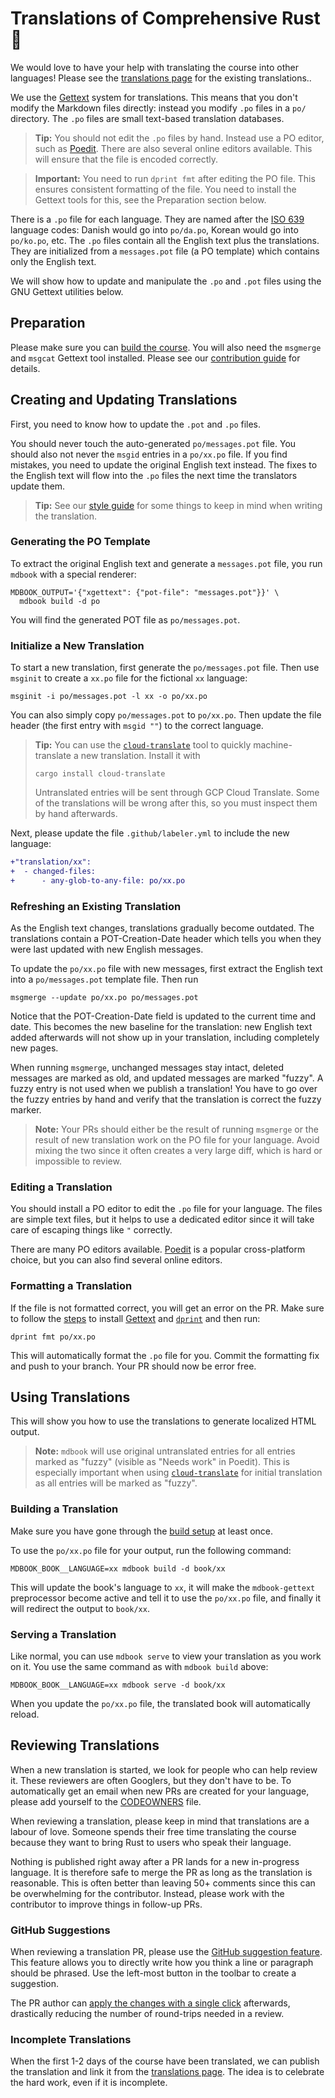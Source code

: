 # Translations of Comprehensive Rust 🦀

We would love to have your help with translating the course into other
languages! Please see the [translations page] for the existing translations..

[translations page]: https://google.github.io/comprehensive-rust/running-the-course/translations.html

We use the [Gettext] system for translations. This means that you don't modify
the Markdown files directly: instead you modify `.po` files in a `po/`
directory. The `.po` files are small text-based translation databases.

> **Tip:** You should not edit the `.po` files by hand. Instead use a PO editor,
> such as [Poedit](https://poedit.net/). There are also several online editors
> available. This will ensure that the file is encoded correctly.

> **Important:** You need to run `dprint fmt` after editing the PO file. This
> ensures consistent formatting of the file. You need to install the Gettext
> tools for this, see the Preparation section below.

There is a `.po` file for each language. They are named after the [ISO 639]
language codes: Danish would go into `po/da.po`, Korean would go into
`po/ko.po`, etc. The `.po` files contain all the English text plus the
translations. They are initialized from a `messages.pot` file (a PO template)
which contains only the English text.

We will show how to update and manipulate the `.po` and `.pot` files using the
GNU Gettext utilities below.

[Gettext]: https://www.gnu.org/software/gettext/manual/html_node/index.html
[ISO 639]: https://en.wikipedia.org/wiki/List_of_ISO_639-1_codes

## Preparation

Please make sure you can [build the course](README.md#building). You will also
need the `msgmerge` and `msgcat` Gettext tool installed. Please see our
[contribution guide](CONTRIBUTING.md#formatting) for details.

## Creating and Updating Translations

First, you need to know how to update the `.pot` and `.po` files.

You should never touch the auto-generated `po/messages.pot` file. You should
also not never the `msgid` entries in a `po/xx.po` file. If you find mistakes,
you need to update the original English text instead. The fixes to the English
text will flow into the `.po` files the next time the translators update them.

> **Tip:** See our [style guide](STYLE.md) for some things to keep in mind when
> writing the translation.

### Generating the PO Template

To extract the original English text and generate a `messages.pot` file, you run
`mdbook` with a special renderer:

```shell
MDBOOK_OUTPUT='{"xgettext": {"pot-file": "messages.pot"}}' \
  mdbook build -d po
```

You will find the generated POT file as `po/messages.pot`.

### Initialize a New Translation

To start a new translation, first generate the `po/messages.pot` file. Then use
`msginit` to create a `xx.po` file for the fictional `xx` language:

```shell
msginit -i po/messages.pot -l xx -o po/xx.po
```

You can also simply copy `po/messages.pot` to `po/xx.po`. Then update the file
header (the first entry with `msgid ""`) to the correct language.

> **Tip:** You can use the
> [`cloud-translate`](https://github.com/mgeisler/cloud-translate) tool to
> quickly machine-translate a new translation. Install it with
>
> ```shell
> cargo install cloud-translate
> ```
>
> Untranslated entries will be sent through GCP Cloud Translate. Some of the
> translations will be wrong after this, so you must inspect them by hand
> afterwards.

Next, please update the file `.github/labeler.yml` to include the new language:

```diff
+"translation/xx":
+  - changed-files:
+      - any-glob-to-any-file: po/xx.po
```

### Refreshing an Existing Translation

As the English text changes, translations gradually become outdated. The
translations contain a POT-Creation-Date header which tells you when they were
last updated with new English messages.

To update the `po/xx.po` file with new messages, first extract the English text
into a `po/messages.pot` template file. Then run

```shell
msgmerge --update po/xx.po po/messages.pot
```

Notice that the POT-Creation-Date field is updated to the current time and date.
This becomes the new baseline for the translation: new English text added
afterwards will not show up in your translation, including completely new pages.

When running `msgmerge`, unchanged messages stay intact, deleted messages are
marked as old, and updated messages are marked "fuzzy". A fuzzy entry is not
used when we publish a translation! You have to go over the fuzzy entries by
hand and verify that the translation is correct the fuzzy marker.

> **Note:** Your PRs should either be the result of running `msgmerge` or the
> result of new translation work on the PO file for your language. Avoid mixing
> the two since it often creates a very large diff, which is hard or impossible
> to review.

### Editing a Translation

You should install a PO editor to edit the `.po` file for your language. The
files are simple text files, but it helps to use a dedicated editor since it
will take care of escaping things like `"` correctly.

There are many PO editors available. [Poedit](https://poedit.net/) is a popular
cross-platform choice, but you can also find several online editors.

### Formatting a Translation

If the file is not formatted correct, you will get an error on the PR. Make sure
to follow the [steps](#preparation) to install [Gettext] and
[`dprint`](https://dprint.dev/) and then run:

```shell
dprint fmt po/xx.po
```

This will automatically format the `.po` file for you. Commit the formatting fix
and push to your branch. Your PR should now be error free.

## Using Translations

This will show you how to use the translations to generate localized HTML
output.

> **Note:** `mdbook` will use original untranslated entries for all entries
> marked as "fuzzy" (visible as "Needs work" in Poedit). This is especially
> important when using
> [`cloud-translate`](https://github.com/mgeisler/cloud-translate) for initial
> translation as all entries will be marked as "fuzzy".

### Building a Translation

Make sure you have gone through the [build setup](./README.md#building) at least
once.

To use the `po/xx.po` file for your output, run the following command:

```shell
MDBOOK_BOOK__LANGUAGE=xx mdbook build -d book/xx
```

This will update the book's language to `xx`, it will make the `mdbook-gettext`
preprocessor become active and tell it to use the `po/xx.po` file, and finally
it will redirect the output to `book/xx`.

### Serving a Translation

Like normal, you can use `mdbook serve` to view your translation as you work on
it. You use the same command as with `mdbook build` above:

```shell
MDBOOK_BOOK__LANGUAGE=xx mdbook serve -d book/xx
```

When you update the `po/xx.po` file, the translated book will automatically
reload.

## Reviewing Translations

When a new translation is started, we look for people who can help review it.
These reviewers are often Googlers, but they don't have to be. To automatically
get an email when new PRs are created for your language, please add yourself to
the [CODEOWNERS] file.

When reviewing a translation, please keep in mind that translations are a labour
of love. Someone spends their free time translating the course because they want
to bring Rust to users who speak their language.

Nothing is published right away after a PR lands for a new in-progress language.
It is therefore safe to merge the PR as long as the translation is reasonable.
This is often better than leaving 50+ comments since this can be overwhelming
for the contributor. Instead, please work with the contributor to improve things
in follow-up PRs.

### GitHub Suggestions

When reviewing a translation PR, please use the
[GitHub suggestion feature](https://docs.github.com/en/pull-requests/collaborating-with-pull-requests/reviewing-changes-in-pull-requests/commenting-on-a-pull-request).
This feature allows you to directly write how you think a line or paragraph
should be phrased. Use the left-most button in the toolbar to create a
suggestion.

The PR author can
[apply the changes with a single click](https://docs.github.com/en/pull-requests/collaborating-with-pull-requests/reviewing-changes-in-pull-requests/incorporating-feedback-in-your-pull-request)
afterwards, drastically reducing the number of round-trips needed in a review.

### Incomplete Translations

When the first 1-2 days of the course have been translated, we can publish the
translation and link it from the [translations page]. The idea is to celebrate
the hard work, even if it is incomplete.

[CODEOWNERS]: https://github.com/google/comprehensive-rust/blob/main/.github/CODEOWNERS
